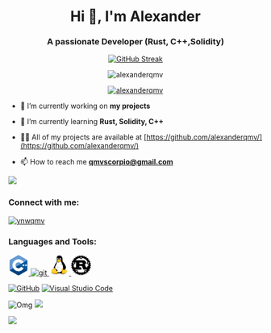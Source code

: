 <h1 align="center">Hi 👋, I'm Alexander</h1>
<h3 align="center">A passionate Developer (Rust, C++,Solidity)</h3>

<div align="center">
  <a href="https://git.io/streak-stats">
    <img src="https://streak-stats.demolab.com?user=alexanderqmv&theme=dark" alt="GitHub Streak">
  </a>
</div>


<p align="center"> <img src="https://komarev.com/ghpvc/?username=alexanderqmv&label=Profile%20views&color=0e75b6&style=flat" alt="alexanderqmv" /> </p>

<p align="center"> <a href="https://github.com/ryo-ma/github-profile-trophy"><img src="https://github-profile-trophy.vercel.app/?username=alexanderqmv" alt="alexanderqmv" /></a> </p>




- 🔭 I’m currently working on **my projects**

- 🌱 I’m currently learning **Rust, Solidity, C++**

- 👨‍💻 All of my projects are available at [https://github.com/alexanderqmv/](https://github.com/alexanderqmv/)

- 📫 How to reach me **qmvscorpio@gmail.com**


![](https://github-readme-stats.vercel.app/api/top-langs/?username=alexanderqmv&theme=dark)


<h3 align="left">Connect with me:</h3>
<p align="left">
<a href="https://instagram.com/ynwqmv" target="blank"><img align="center" src="https://raw.githubusercontent.com/rahuldkjain/github-profile-readme-generator/master/src/images/icons/Social/instagram.svg" alt="ynwqmv" height="30" width="40" /></a>
</p>

<h3 align="left">Languages and Tools:</h3>
<p align="left"> <a href="https://www.w3schools.com/cpp/" target="_blank" rel="noreferrer"> <img src="https://raw.githubusercontent.com/devicons/devicon/master/icons/cplusplus/cplusplus-original.svg" alt="cplusplus" width="40" height="40"/> </a> <a href="https://git-scm.com/" target="_blank" rel="noreferrer"> <img src="https://www.vectorlogo.zone/logos/git-scm/git-scm-icon.svg" alt="git" width="40" height="40"/> </a> <a href="https://www.linux.org/" target="_blank" rel="noreferrer"> <img src="https://raw.githubusercontent.com/devicons/devicon/master/icons/linux/linux-original.svg" alt="linux" width="40" height="40"/> </a> <a href="https://www.rust-lang.org" target="_blank" rel="noreferrer"> <img src="https://raw.githubusercontent.com/devicons/devicon/master/icons/rust/rust-plain.svg" alt="rust" width="40" height="40"/> </a> </p>




[![GitHub](https://img.shields.io/badge/--181717?logo=github&logoColor=ffffff)](https://github.com/)
[![Visual Studio Code](https://img.shields.io/badge/--007ACC?logo=visual%20studio%20code&logoColor=ffffff)](https://code.visualstudio.com/)

![Omg](https://camo.githubusercontent.com/ba1e85d8e39b80f98a9dc0e3a8f81558d77ea2c46f97768447ddc3111068c802/68747470733a2f2f696d672e736869656c64732e696f2f62616467652f536f6c69646974792d6536653665363f7374796c653d666f722d7468652d6261646765266c6f676f3d736f6c6964697479266c6f676f436f6c6f723d626c61636b)
![](https://img.shields.io/badge/Ethereum-3C3C3D?style=for-the-badge&logo=Ethereum&logoColor=white)

![](https://img.shields.io/badge/C%2B%2B-00599C?style=for-the-badge&logo=c%2B%2B&logoColor=white)
